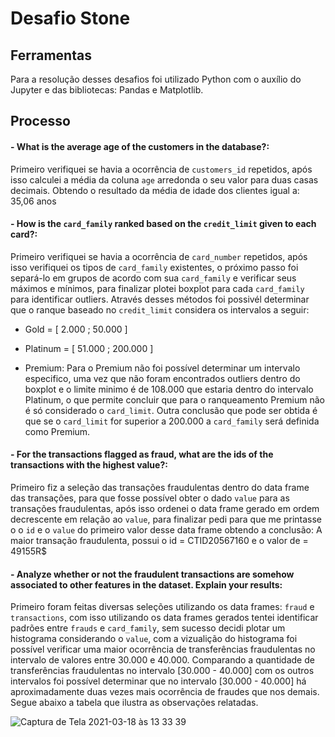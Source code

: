 # Desafio Stone

## Ferramentas

Para a resolução desses desafios foi utilizado Python com o auxílio do Jupyter e das bibliotecas: Pandas e Matplotlib.

## Processo

#### - What is the average age of the customers in the database?:
Primeiro verifiquei se havia a ocorrência de `customers_id` repetidos, após isso calculei a média da coluna `age` arredonda o seu valor para duas casas decimais. Obtendo o resultado da média de idade dos clientes igual a: 35,06 anos

#### - How is the `card_family` ranked based on the `credit_limit` given to each card?:
Primeiro verifiquei se havia a ocorrência de `card_number` repetidos, após isso verifiquei os tipos de `card_family` existentes, o próximo passo foi separá-lo em grupos de acordo com sua `card_family` e verificar seus máximos e mínimos, para finalizar plotei boxplot para cada `card_family` para identificar outliers. 
Através desses métodos foi possivél determinar que o ranque baseado no `credit_limit` considera os intervalos a seguir:

- Gold = [ 2.000 ; 50.000 ]
 
- Platinum = [ 51.000 ; 200.000 ]
 
- Premium: Para o Premium não foi possível determinar um intervalo especifico, uma vez que não foram encontrados outliers dentro do boxplot e o limite minimo é de 108.000 que estaria dentro do intervalo Platinum, o que permite concluir que para o ranqueamento Premium não é só considerado o `card_limit`. Outra conclusão que pode ser obtida é que se o `card_limit` for superior a 200.000 a `card_family` será definida como Premium.

#### - For the transactions flagged as fraud, what are the ids of the transactions with the highest value?:
Primeiro fiz a seleção das transações fraudulentas dentro do data frame das transações, para que fosse possível obter o dado `value` para as transações fraudulentas, após isso ordenei o data frame gerado em ordem decrescente em relação ao `value`, para finalizar pedi para que me printasse o o `id` e o `value` do primeiro valor desse data frame obtendo a conclusão: A maior transação fraudulenta, possui o id = CTID20567160 e o valor de = 49155R$

#### - Analyze whether or not the fraudulent transactions are somehow associated to other features in the dataset. Explain your results: 
Primeiro foram feitas diversas seleções utilizando os data frames: `fraud` e `transactions`, com isso utilizando os data frames gerados tentei identificar padrões entre `frauds` e `card_family`, sem sucesso decidi plotar um histograma considerando o `value`, com a vizualição do histograma foi possível verificar uma maior ocorrência de transferências fraudulentas no intervalo de valores entre 30.000 e 40.000. Comparando a quantidade de transferências fraudulentas no intervalo [30.000 - 40.000] com os outros intervalos foi possível determinar que no intervalo [30.000 - 40.000] há aproximadamente duas vezes mais ocorrência de fraudes que nos demais. Segue abaixo a tabela que ilustra as observações relatadas.

   ![Captura de Tela 2021-03-18 às 13 33 39](https://user-images.githubusercontent.com/62664736/111662305-8f3c6c00-87ee-11eb-85e6-95b70b74f289.png)

 




